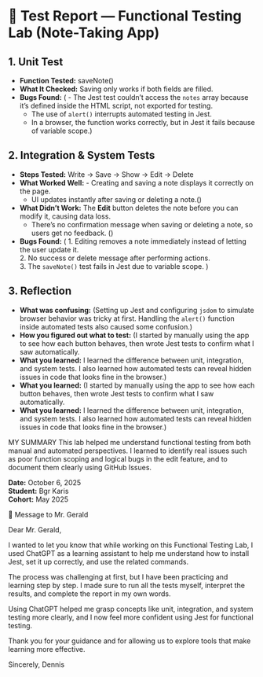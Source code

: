 # 🧪 Test Report — Functional Testing Lab (Note-Taking App)

## 1. Unit Test
- **Function Tested:** saveNote()
- **What It Checked:** Saving only works if both fields are filled.
- **Bugs Found:** ( - The Jest test couldn’t access the `notes` array because it’s defined inside the HTML script, not exported for testing.  
  - The use of `alert()` interrupts automated testing in Jest.  
  - In a browser, the function works correctly, but in Jest it fails because of variable scope.)

## 2. Integration & System Tests
- **Steps Tested:** Write → Save → Show → Edit → Delete
- **What Worked Well:** - Creating and saving a note displays it correctly on the page.  
  - UI updates instantly after saving or deleting a note.()
- **What Didn’t Work:** The **Edit** button deletes the note before you can modify it, causing data loss.  
  - There’s no confirmation message when saving or deleting a note, so users get no feedback. ()
- **Bugs Found:** ( 1. Editing removes a note immediately instead of letting the user update it.  
  2. No success or delete message after performing actions.  
  3. The `saveNote()` test fails in Jest due to variable scope.
)

## 3. Reflection
- **What was confusing:** (Setting up Jest and configuring `jsdom` to simulate browser behavior was tricky at first. Handling the `alert()` function inside automated tests also caused some confusion.)
- **How you figured out what to test:** (I started by manually using the app to see how each button behaves, then wrote Jest tests to confirm what I saw automatically.
- **What you learned:** I learned the difference between unit, integration, and system tests. I also learned how automated tests can reveal hidden issues in code that looks fine in the browser.)
- **What you learned:** (I started by manually using the app to see how each button behaves, then wrote Jest tests to confirm what I saw automatically.
- **What you learned:** I learned the difference between unit, integration, and system tests. I also learned how automated tests can reveal hidden issues in code that looks fine in the browser.)

MY SUMMARY
This lab helped me understand functional testing from both manual and automated perspectives. I learned to identify real issues such as poor function scoping and logical bugs in the edit feature, and to document them clearly using GitHub Issues.

**Date:** October 6, 2025  
**Student:** Bgr Karis  
**Cohort:** May 2025



💬 Message to Mr. Gerald

Dear Mr. Gerald,

I wanted to let you know that while working on this Functional Testing Lab, I used ChatGPT as a learning assistant to help me understand how to install Jest, set it up correctly, and use the related commands.

The process was challenging at first, but I have been practicing and learning step by step. I made sure to run all the tests myself, interpret the results, and complete the report in my own words.

Using ChatGPT helped me grasp concepts like unit, integration, and system testing more clearly, and I now feel more confident using Jest for functional testing.

Thank you for your guidance and for allowing us to explore tools that make learning more effective.

Sincerely,
Dennis

